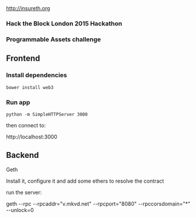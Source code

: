 # 

http://insureth.org

### Hack the Block London 2015 Hackathon
### Programmable Assets challenge


## Frontend

### Install dependencies

    bower install web3

### Run app

    python -m SimpleHTTPServer 3000

then connect to:

http://localhost:3000



## Backend

Geth

Install it, configure it and add some ethers to resolve the contract


run the server:

geth --rpc --rpcaddr="v.mkvd.net" --rpcport="8080" --rpccorsdomain="*" --unlock=0
